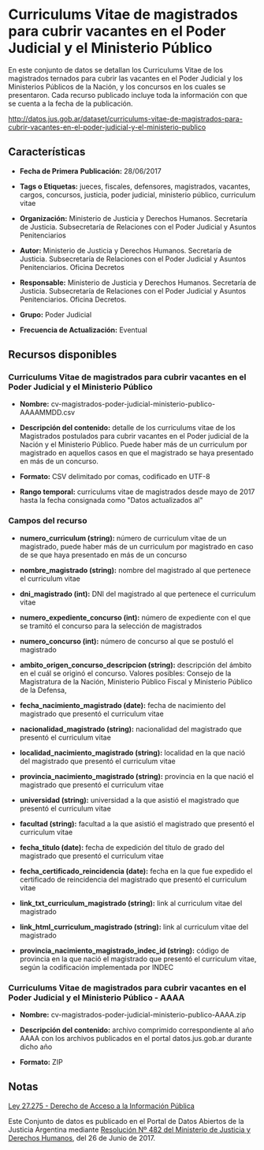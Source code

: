 Curriculums Vitae de magistrados para cubrir vacantes en el Poder Judicial y el Ministerio Público
==================================================================================================

En este conjunto de datos se detallan los Curriculums Vitae de los magistrados ternados para cubrir las vacantes en el Poder Judicial y los Ministerios Públicos de la Nación, y los concursos en los cuales se presentaron. Cada recurso publicado incluye toda la información con que se cuenta a la fecha de la publicación.

http://datos.jus.gob.ar/dataset/curriculums-vitae-de-magistrados-para-cubrir-vacantes-en-el-poder-judicial-y-el-ministerio-publico

Características
---------------

-   **Fecha de Primera** **Publicación:** 28/06/2017

-   **Tags o Etiquetas:** jueces, fiscales, defensores, magistrados, vacantes, cargos, concursos, justicia, poder judicial, ministerio público, curriculum vitae

-   **Organización:** Ministerio de Justicia y Derechos Humanos. Secretaría de Justicia. Subsecretaría de Relaciones con el Poder Judicial y Asuntos Penitenciarios

-   **Autor:** Ministerio de Justicia y Derechos Humanos. Secretaría de Justicia. Subsecretaría de Relaciones con el Poder Judicial y Asuntos Penitenciarios. Oficina Decretos

-   **Responsable:** Ministerio de Justicia y Derechos Humanos. Secretaría de Justicia. Subsecretaría de Relaciones con el Poder Judicial y Asuntos Penitenciarios. Oficina Decretos.

-   **Grupo:** Poder Judicial

-   **Frecuencia de Actualización:** Eventual

Recursos disponibles
--------------------

### Curriculums Vitae de magistrados para cubrir vacantes en el Poder Judicial y el Ministerio Público

-   **Nombre:** cv-magistrados-poder-judicial-ministerio-publico-AAAAMMDD.csv

-   **Descripción del contenido:** detalle de los curriculums vitae de los Magistrados postulados para cubrir vacantes en el Poder judicial de la Nación y el Ministerio Público. Puede haber más de un curriculum por magistrado en aquellos casos en que el magistrado se haya presentado en más de un concurso.

-   **Formato:** CSV delimitado por comas, codificado en UTF-8

-   **Rango temporal:** curriculums vitae de magistrados desde mayo de 2017 hasta la fecha consignada como "Datos actualizados al"

### Campos del recurso

-   **numero\_curriculum (string):** número de curriculum vitae de un magistrado, puede haber más de un curriculum por magistrado en caso de se que haya presentado en más de un concurso

-   **nombre\_magistrado (string):** nombre del magistrado al que pertenece el curriculum vitae

-   **dni\_magistrado (int):** DNI del magistrado al que pertenece el curriculum vitae

-   **numero\_expediente\_concurso (int):** número de expediente con el que se tramitó el concurso para la selección de magistrados

-   **numero\_concurso (int):** número de concurso al que se postuló el magistrado

-   **ambito\_origen\_concurso\_descripcion (string):** descripción del ámbito en el cuál se originó el concurso. Valores posibles: Consejo de la Magistratura de la Nación, Ministerio Público Fiscal y Ministerio Público de la Defensa,

-   **fecha\_nacimiento\_magistrado (date):** fecha de nacimiento del magistrado que presentó el curriculum vitae

-   **nacionalidad\_magistrado (string):** nacionalidad del magistrado que presentó el curriculum vitae

-   **localidad\_nacimiento\_magistrado (string):** localidad en la que nació del magistrado que presentó el curriculum vitae

-   **provincia\_nacimiento\_magistrado (string):** provincia en la que nació el magistrado que presentó el curriculum vitae

-   **universidad (string):** universidad a la que asistió el magistrado que presentó el curriculum vitae

-   **facultad (string):** facultad a la que asistió el magistrado que presentó el curriculum vitae

-   **fecha\_titulo (date):** fecha de expedición del título de grado del magistrado que presentó el curriculum vitae

-   **fecha\_certificado\_reincidencia (date):** fecha en la que fue expedido el certificado de reincidencia del magistrado que presentó el curriculum vitae

-   **link\_txt\_curriculum\_magistrado (string):** link al curriculum vitae del magistrado

-   **link\_html\_curriculum\_magistrado (string):** link al curriculum vitae del magistrado

-   **provincia\_nacimiento\_magistrado_indec_id (string):** código de provincia en la que nació el magistrado que presentó el curriculum vitae, según la codificación implementada por INDEC

### Curriculums Vitae de magistrados para cubrir vacantes en el Poder Judicial y el Ministerio Público - AAAA

-   **Nombre:** cv-magistrados-poder-judicial-ministerio-publico-AAAA.zip

-   **Descripción del contenido:** archivo comprimido correspondiente al año AAAA con los archivos publicados en el portal datos.jus.gob.ar durante dicho año

-   **Formato:** ZIP

Notas
-----

[Ley 27.275 - Derecho de Acceso a la Información Pública]( http://servicios.infoleg.gob.ar/infolegInternet/anexos/265000-269999/265949/norma.htm)

Este Conjunto de datos es publicado en el Portal de Datos Abiertos de la Justicia Argentina mediante [Resolución Nº 482 del Ministerio de Justicia y Derechos Humanos](http://datos.jus.gob.ar/resoluciones/RESOL-2017-482-APN-MJ.pdf), del 26 de Junio de 2017.
